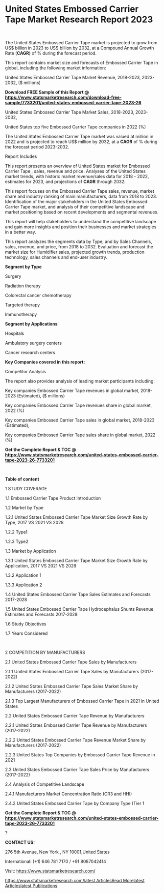 <h1>United States Embossed Carrier Tape Market Research Report 2023</h1><br/><p>The United States Embossed Carrier Tape market is projected to grow from US$ billion in 2023 to US$ billion by 2032, at a Compound Annual Growth Rate (<strong>CAGR</strong>) of % during the forecast period.</p>
 
 
 
 <p>This report contains market size and forecasts of Embossed Carrier Tape in global, including the following market information:</p>
 
 
 
 <p>United States Embossed Carrier Tape Market Revenue, 2018-2023, 2023-2032, ($ millions)</p>
 
 
 
 <p><strong>Download FREE Sample of this Report @ <a href="https://www.statsmarketresearch.com/download-free-sample/7733201/united-states-embossed-carrier-tape-2023-26">https://www.statsmarketresearch.com/download-free-sample/7733201/united-states-embossed-carrier-tape-2023-26</a></strong></p>
 
 
 
 <p>United States Embossed Carrier Tape Market Sales, 2018-2023, 2023-2032,</p>
 
 
 
 <p>United States top five Embossed Carrier Tape companies in 2022 (%)</p>
 
 
 
 <p>The United States Embossed Carrier Tape market was valued at million in 2022 and is projected to reach US$ million by 2032, at a <strong>CAGR</strong> of % during the forecast period 2023-2032.</p>
 
 
 
 <p>Report Includes</p>
 
 
 
 <p>This report presents an overview of United States market for Embossed Carrier Tape , sales, revenue and price. Analyses of the United States market trends, with historic market revenue/sales data for 2018 - 2022, estimates for 2023, and projections of <strong>CAGR</strong> through 2032.</p>
 
 
 
 <p>This report focuses on the Embossed Carrier Tape sales, revenue, market share and industry ranking of main manufacturers, data from 2018 to 2023. Identification of the major stakeholders in the United States Embossed Carrier Tape market, and analysis of their competitive landscape and market positioning based on recent developments and segmental revenues.</p>
 
 
 
 <p>This report will help stakeholders to understand the competitive landscape and gain more insights and position their businesses and market strategies in a better way.</p>
 
 
 
 <p>This report analyzes the segments data by Type, and by Sales Channels, sales, revenue, and price, from 2018 to 2032. Evaluation and forecast the market size for Humidifier sales, projected growth trends, production technology, sales channels and end-user industry.</p>
 
 
 
 <p><strong>Segment by Type</strong></p>
 
 
 
 <p>Surgery</p>
 
 
 
 <p>Radiation therapy</p>
 
 
 
 <p>Colorectal cancer chemotherapy</p>
 
 
 
 <p>Targeted therapy</p>
 
 
 
 <p>Immunotherapy</p>
 
 
 
 <p><strong>Segment <strong><strong>by Applications</strong></strong></strong></p>
 
 
 
 <p>Hospitals</p>
 
 
 
 <p>Ambulatory surgery centers</p>
 
 
 
 <p>Cancer research centers</p>
 
 
 
 <p><strong>Key Companies covered in this report:</strong></p>
 
 
 
 <p>Competitor Analysis</p>
 
 
 
 <p>The report also provides analysis of leading market participants including:</p>
 
 
 
 <p>Key companies Embossed Carrier Tape revenues in global market, 2018-2023 (Estimated), ($ millions)</p>
 
 
 
 <p>Key companies Embossed Carrier Tape revenues share in global market, 2022 (%)</p>
 
 
 
 <p>Key companies Embossed Carrier Tape sales in global market, 2018-2023 (Estimated),</p>
 
 
 
 <p>Key companies Embossed Carrier Tape sales share in global market, 2022 (%)</p>
 
 
 
 <div><b>Get the Complete Report & TOC @ <a href="https://www.statsmarketresearch.com/united-states-embossed-carrier-tape-2023-26-7733201">https://www.statsmarketresearch.com/united-states-embossed-carrier-tape-2023-26-7733201</a></b></div>
 
 
 
 <p><br />
 
 <b>Table of content</b></p>
 
 
 
 <p>1 STUDY COVERAGE<br />
 
 1.1 Embossed Carrier Tape Product Introduction<br />
 
 1.2 Market by Type<br />
 
 1.2.1 United States Embossed Carrier Tape Market Size Growth Rate by Type, 2017 VS 2021 VS 2028<br />
 
 1.2.2 Type1<br />
 
 1.2.3 Type2<br />
 
 1.3 Market by Application<br />
 
 1.3.1 United States Embossed Carrier Tape Market Size Growth Rate by Application, 2017 VS 2021 VS 2028<br />
 
 1.3.2 Application 1<br />
 
 1.3.3 Application 2<br />
 
 1.4 United States Embossed Carrier Tape Sales Estimates and Forecasts 2017-2028<br />
 
 1.5 United States Embossed Carrier Tape Hydrocephalus Shunts Revenue Estimates and Forecasts 2017-2028<br />
 
 1.6 Study Objectives<br />
 
 1.7 Years Considered<br />
 
 <br />
 
 2 COMPETITION BY MANUFACTURERS<br />
 
 2.1 United States Embossed Carrier Tape Sales by Manufacturers<br />
 
 2.1.1 United States Embossed Carrier Tape Sales by Manufacturers (2017-2022)<br />
 
 2.1.2 United States Embossed Carrier Tape Sales Market Share by Manufacturers (2017-2022)<br />
 
 2.1.3 Top Largest Manufacturers of Embossed Carrier Tape in 2021 in United States<br />
 
 2.2 United States Embossed Carrier Tape Revenue by Manufacturers<br />
 
 2.2.1 United States Embossed Carrier Tape Revenue by Manufacturers (2017-2022)<br />
 
 2.2.2 United States Embossed Carrier Tape Revenue Market Share by Manufacturers (2017-2022)<br />
 
 2.2.3 United States Top Companies by Embossed Carrier Tape Revenue in 2021<br />
 
 2.3 United States Embossed Carrier Tape Sales Price by Manufacturers (2017-2022)<br />
 
 2.4 Analysis of Competitive Landscape<br />
 
 2.4.1 Manufacturers Market Concentration Ratio (CR3 and HHI)<br />
 
 2.4.2 United States Embossed Carrier Tape by Company Type (Tier 1</p>
 
 
 
 <div><b>Get the Complete Report & TOC @ <a href="https://www.statsmarketresearch.com/united-states-embossed-carrier-tape-2023-26-7733201">https://www.statsmarketresearch.com/united-states-embossed-carrier-tape-2023-26-7733201</a></b></div>
 
 
 
 <p>? </p>
 
 
 
 <p><b>CONTACT US:</b><br />
 
 276 5th Avenue, New York , NY 10001,United States<br />
 
 International: (+1) 646 781 7170 / +91 8087042414<br />
 
 Visit: <a href="https://www.statsmarketresearch.com/">https://www.statsmarketresearch.com/</a><br />
 
 <a href="https://gyeongbokgung.com">https://www.statsmarketresearch.com/</a><a href="https://hallyeomaritime.com">latest Articles</a><a href="https://jingwansa.com">Read More</a><a href="https://nguoiviet.jp/">latest Articles</a><a href="https://www.intelmarketresearch.com/">latest Publications</a></p>